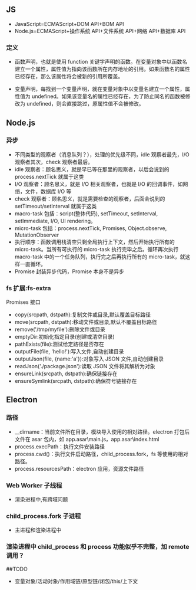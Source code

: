 ## JS

- JavaScript=ECMAScript+DOM API+BOM API
- Node.js=ECMAScript+操作系统 API+文件系统 API+网络 API+数据库 API

### 定义

- 函数声明，也就是使用 function 关键字声明的函数。在变量对象中以函数名建立一个属性，属性值为指向该函数所在内存地址的引用。如果函数名的属性已经存在，那么该属性将会被新的引用所覆盖。

- 变量声明，每找到一个变量声明，就在变量对象中以变量名建立一个属性，属性值为 undefined。如果该变量名的属性已经存在，为了防止同名的函数被修改为 undefined，则会直接跳过，原属性值不会被修改。

## Node.js

### 异步

- 不同类型的观察者（消息队列？），处理的优先级不同，idle 观察者最先，I/O 观察者其次，check 观察者最后。
- idle 观察者：顾名思义，就是早已等在那里的观察者，以后会说到的 process.nextTick 就属于这类
- I/O 观察者：顾名思义，就是 I/O 相关观察者，也就是 I/O 的回调事件，如网络，文件，数据库 I/O 等
- check 观察者：顾名思义，就是需要检查的观察者，后面会说到的 setTimeout/setInterval 就属于这类
- macro-task 包括：script(整体代码), setTimeout, setInterval, setImmediate, I/O, UI rendering。
- micro-task 包括：process.nextTick, Promises, Object.observe, MutationObserver
- 执行顺序：函数调用栈清空只剩全局执行上下文，然后开始执行所有的 micro-task。当所有可执行的 micro-task 执行完毕之后。循环再次执行 macro-task 中的一个任务队列，执行完之后再执行所有的 micro-task，就这样一直循环。
- Promise 封装异步代码，Promise 本身不是异步

### fs 扩展:fs-extra

Promises 接口

- copy(srcpath, dstpath):复制文件或目录,默认覆盖目标路径
- move(srcpath, dstpath):移动文件或目录,默认不覆盖目标路径
- remove('/tmp/myfile'):删除文件或目录
- emptyDir:初始化指定目录(创建或清空目录)
- pathExists(file):测试给定路径是否存在
- outputFile(file, 'hello!'):写入文件,自动创建目录
- outputJson(file, {name:'a'}):对象写入 JSON 文件,自动创建目录
- readJson('./package.json'):读取 JSON 文件将其解析为对象
- ensureLink(srcpath, dstpath):确保链接存在
- ensureSymlink(srcpath, dstpath):确保符号链接存在

## Electron

### 路径

- \_\_dirname：当前文件所在目录，模块导入使用的相对路径。electron 打包后文件在 asar 包内，如 app.asar\main.js，app.asar\index.html
- process.execPath：执行文件安装路径
- process.cwd()：执行文件启动路径，child_process.fork，fs 等使用的相对路径。
- process.resourcesPath：electron 应用，资源文件路径

### Web Worker 子线程

- 渲染进程中,有跨域问题

### child_process.fork 子进程

- 主进程和渲染进程中

### 渲染进程中 child_process 和 process 功能似乎不完整，加 remote 调用？

##TODO

- 变量对象/活动对象/作用域链/原型链/闭包/this/上下文
